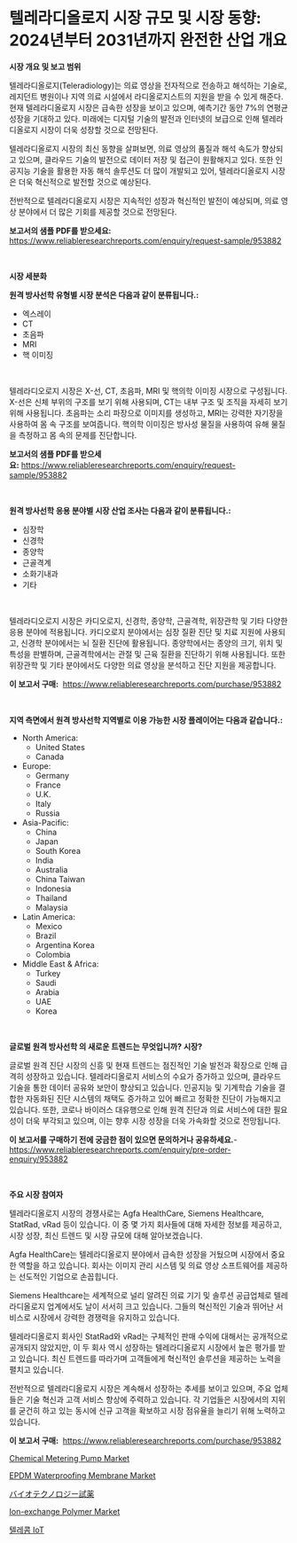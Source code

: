 <p><h1>텔레라디올로지 시장 규모 및 시장 동향: 2024년부터 2031년까지 완전한 산업 개요</h1></p><p><strong>시장 개요 및 보고 범위</strong></p>
<p><p>텔레라디올로지(Teleradiology)는 의료 영상을 전자적으로 전송하고 해석하는 기술로, 레지던트 병원이나 지역 의료 시설에서 라디올로지스트의 지원을 받을 수 있게 해준다. 현재 텔레라디올로지 시장은 급속한 성장을 보이고 있으며, 예측기간 동안 7%의 연평균 성장을 기대하고 있다. 미래에는 디지털 기술의 발전과 인터넷의 보급으로 인해 텔레라디올로지 시장이 더욱 성장할 것으로 전망된다.</p><p>텔레라디올로지 시장의 최신 동향을 살펴보면, 의료 영상의 품질과 해석 속도가 향상되고 있으며, 클라우드 기술의 발전으로 데이터 저장 및 접근이 원활해지고 있다. 또한 인공지능 기술을 활용한 자동 해석 솔루션도 더 많이 개발되고 있어, 텔레라디올로지 시장은 더욱 혁신적으로 발전할 것으로 예상된다.</p><p>전반적으로 텔레라디올로지 시장은 지속적인 성장과 혁신적인 발전이 예상되며, 의료 영상 분야에서 더 많은 기회를 제공할 것으로 전망된다.</p></p>
<p><strong>보고서의 샘플 PDF를 받으세요:</strong> <a href="https://www.reliableresearchreports.com/enquiry/request-sample/953882">https://www.reliableresearchreports.com/enquiry/request-sample/953882</a></p>
<p>&nbsp;</p>
<p><strong>시장 세분화</strong></p>
<p><strong>원격 방사선학 유형별 시장 분석은 다음과 같이 분류됩니다.:</strong></p>
<p><ul><li>엑스레이</li><li>CT</li><li>초음파</li><li>MRI</li><li>핵 이미징</li></ul></p>
<p>&nbsp;</p>
<p><p>텔레라디오로지 시장은 X-선, CT, 초음파, MRI 및 핵의학 이미징 시장으로 구성됩니다. X-선은 신체 부위의 구조를 보기 위해 사용되며, CT는 내부 구조 및 조직을 자세히 보기 위해 사용됩니다. 초음파는 소리 파장으로 이미지를 생성하고, MRI는 강력한 자기장을 사용하여 몸 속 구조를 보여줍니다. 핵의학 이미징은 방사성 물질을 사용하여 유해 물질을 측정하고 몸 속의 문제를 진단합니다.</p></p>
<p><strong>보고서의 샘플 PDF를 받으세요:</strong>&nbsp;<a href="https://www.reliableresearchreports.com/enquiry/request-sample/953882">https://www.reliableresearchreports.com/enquiry/request-sample/953882</a></p>
<p>&nbsp;</p>
<p><strong> 원격 방사선학 응용 분야별 시장 산업 조사는 다음과 같이 분류됩니다.:</strong></p>
<p><ul><li>심장학</li><li>신경학</li><li>종양학</li><li>근골격계</li><li>소화기내과</li><li>기타</li></ul></p>
<p>&nbsp;</p>
<p><p>텔레라디오로지 시장은 카디오로지, 신경학, 종양학, 근골격학, 위장관학 및 기타 다양한 응용 분야에 적용됩니다. 카디오로지 분야에서는 심장 질환 진단 및 치료 지원에 사용되고, 신경학 분야에서는 뇌 질환 진단에 활용됩니다. 종양학에서는 종양의 크기, 위치 및 특성을 판별하며, 근골격학에서는 관절 및 근육 질환을 진단하기 위해 사용됩니다. 또한 위장관학 및 기타 분야에서도 다양한 의료 영상을 분석하고 진단 지원을 제공합니다.</p></p>
<p><strong>이 보고서 구매:</strong>&nbsp; <a href="https://www.reliableresearchreports.com/purchase/953882">https://www.reliableresearchreports.com/purchase/953882</a></p>
<p>&nbsp;</p>
<p><strong>지역 측면에서 원격 방사선학 지역별로 이용 가능한 시장 플레이어는 다음과 같습니다.:</strong></p>
<p><ul>
    <li>
        North America:
        <ul>
            <li>United States</li>
            <li>Canada</li>
        </ul>
    </li>
    <li>
        Europe:
        <ul>
            <li>Germany</li>
            <li>France</li>
            <li>U.K.</li>
            <li>Italy</li>
            <li>Russia</li>
        </ul>
    </li>
    <li>
        Asia-Pacific:
        <ul>
            <li>China</li>
            <li>Japan</li>
            <li>South Korea</li>
            <li>India</li>
            <li>Australia</li>
            <li>China Taiwan</li>
            <li>Indonesia</li>
            <li>Thailand</li>
            <li>Malaysia</li>
        </ul>
    </li>
    <li>
        Latin America:
        <ul>
            <li>Mexico</li>
            <li>Brazil</li>
            <li>Argentina Korea</li>
            <li>Colombia</li>
        </ul>
    </li>
    <li>
        Middle East & Africa:
        <ul>
            <li>Turkey</li>
            <li>Saudi</li>
            <li>Arabia</li>
            <li>UAE</li>
            <li>Korea</li>
        </ul>
    </li>
    </ul></p>
<p>&nbsp;</p>
<p><strong>글로벌 원격 방사선학 의 새로운 트렌드는 무엇입니까? 시장?</strong></p>
<p><p>글로벌 원격 진단 시장의 신흥 및 현재 트렌드는 점진적인 기술 발전과 확장으로 인해 급격히 성장하고 있습니다. 텔레라디올로지 서비스의 수요가 증가하고 있으며, 클라우드 기술을 통한 데이터 공유와 보안이 향상되고 있습니다. 인공지능 및 기계학습 기술을 결합한 자동화된 진단 시스템의 채택도 증가하고 있어 빠르고 정확한 진단이 가능해지고 있습니다. 또한, 코로나 바이러스 대유행으로 인해 원격 진단과 의료 서비스에 대한 필요성이 더욱 부각되고 있으며, 이는 향후 시장 성장을 더욱 가속화할 것으로 전망됩니다.</p></p>
<p><strong>이 보고서를 구매하기 전에 궁금한 점이 있으면 문의하거나 공유하세요.</strong>- <a href="https://www.reliableresearchreports.com/enquiry/pre-order-enquiry/953882">https://www.reliableresearchreports.com/enquiry/pre-order-enquiry/953882</a></p>
<p>&nbsp;</p>
<p><strong>주요 시장 참여자</strong></p>
<p><p>텔레라디올로지 시장의 경쟁사로는 Agfa HealthCare, Siemens Healthcare, StatRad, vRad 등이 있습니다. 이 중 몇 가지 회사들에 대해 자세한 정보를 제공하고, 시장 성장, 최신 트렌드 및 시장 규모에 대해 알아보겠습니다.</p><p>Agfa HealthCare는 텔레라디올로지 분야에서 급속한 성장을 거뒀으며 시장에서 중요한 역할을 하고 있습니다. 회사는 이미지 관리 시스템 및 의료 영상 소프트웨어를 제공하는 선도적인 기업으로 손꼽힙니다.</p><p>Siemens Healthcare는 세계적으로 널리 알려진 의료 기기 및 솔루션 공급업체로 텔레라디올로지 업계에서도 날이 서서히 크고 있습니다. 그들의 혁신적인 기술과 뛰어난 서비스로 시장에서 강력한 경쟁력을 유지하고 있습니다.</p><p>텔레라디올로지 회사인 StatRad와 vRad는 구체적인 판매 수익에 대해서는 공개적으로 공개되지 않았지만, 이 두 회사 역시 성장하는 텔레라디올로지 시장에서 높은 평가를 받고 있습니다. 최신 트렌드를 따라가며 고객들에게 혁신적인 솔루션을 제공하는 노력을 펼치고 있습니다.</p><p>전반적으로 텔레라디올로지 시장은 계속해서 성장하는 추세를 보이고 있으며, 주요 업체들은 기술 혁신과 고객 서비스 향상에 주력하고 있습니다. 각 기업들은 시장에서의 지위를 굳건히 하고 있는 동시에 신규 고객을 확보하고 시장 점유율을 늘리기 위해 노력하고 있습니다.</p></p>
<p><strong>이 보고서 구매:</strong>&nbsp;&nbsp;<a href="https://www.reliableresearchreports.com/purchase/953882">https://www.reliableresearchreports.com/purchase/953882</a></p>
<p><p><a href="https://view.publitas.com/reportprime-1/chemical-metering-pump-market-insights-market-players-and-forecast-till-2031/">Chemical Metering Pump Market</a></p><p><a href="https://issuu.com/reportprime-2/docs/epdm-waterproofing-membrane-market-size-2030.pptx">EPDM Waterproofing Membrane Market</a></p><p><a href="https://github.com/ycmtqqhvk3273/Market-Research-Report-List-1/blob/main/1006535185049.md">バイオテクノロジー試薬</a></p><p><a href="https://issuu.com/reportprime-2/docs/ion-exchange-polymer-market-size-2030.pptx">Ion-exchange Polymer Market</a></p><p><a href="https://github.com/lkwggful07722/Market-Research-Report-List-1/blob/main/3031424184984.md">텔레콤 IoT</a></p></p>
